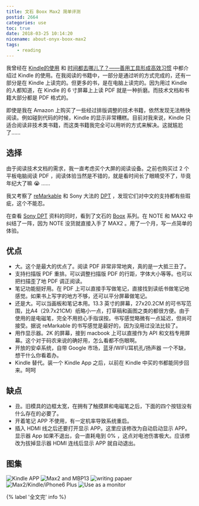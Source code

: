 ```yaml
---
title: 文石 Boox Max2 简单评测
postid: 2664
categories: use
toc: true
date: 2018-03-25 10:14:20
nicename: about-onyx-boox-max2
tags:
    - reading
---
```


我曾经在 [Kindle的使用][2264] 和 [时间都去哪儿了？——善用工具形成高效习惯][2479] 中都介绍过 Kindle 的使用。在我阅读的书籍中，一部分是通过听的方式完成的，还有一部分是在 Kindle 上读完的。但更多的书，是在电脑上读完的。因为用过 Kindle 的人都知道，在 Kindle 的 6 寸屏幕上上读 PDF 就是一种折磨。而技术文档和书籍大部分都是 PDF 格式的。

即使是我在 Amazon 上购买了一些经过排版调整的技术书籍，依然发现无法畅快阅读。例如碰到代码的时候，Kindle 的显示非常糟糕。目前对我来说，Kindle 只适合阅读非技术类书籍，而这类书籍我完全可以用听的方式来解决。这就尴尬了……

## 选择

由于阅读技术文档的需求，我一直考虑买个大屏的阅读设备。之前也购买过 2 个平板电脑阅读 PDF ，阅读体验当然是不错的，就是看时间长了眼睛受不了，毕竟年纪大了嘛 😭 ……

<!--more-->

我又考察了 [reMarkable][remarkable] 和 Sony 大法的 [DPT][sonydpt] ，发现它们对中文的支持都有些瑕疵，这个不能忍。

在查看 [Sony DPT][sonydpt] 资料的同时，看到了文石的 [Boox][booxmax2] 系列。在 NOTE 和 MAX2 中纠结了一阵，因为 NOTE 没货就直接入手了 MAX2 。用了一个月，写一点简单的体验。

## 优点

- 大。这个是最大的优点了。阅读 PDF 非常非常地爽，真的是一大抵三丑了。
- 支持扫描版 PDF 重排。可以调整扫描版 PDF 的行距，字体大小等等。也可以把扫描歪了地 PDF 调正阅读。
- 笔记功能挺好用。在 PDF 上可以直接手写做笔记，直接找到读纸书做笔记地感觉。如果书上写字的地方不够，还可以平分屏幕做笔记。
- 还是大。可以当画板和笔记本用。13.3 英寸的屏幕，27x20.2CM 的可书写范围，比A4（29.7x21CM）纸略小一点，打草稿和画图之类的都很方便。由于使用的是电磁笔，完全不用担心手指误按。书写感觉略微有一点延迟，但尚可接受。据说 reMarkable 的书写感觉是最好的，因为没用过没法比较了。
- 用作显示器。2K 的屏幕，接到 macbook 上可以直接作为 API 和文档专用屏幕。这个对于码农来说的确好用，怎么看都不伤眼啊。
- 开放的安卓系统，自带 Google 市场，蓝牙/WIFI/耳机孔/扬声器 一个不缺，想干什么你看着办。
- Kindle 替代。装一个 Kindle App 之后，以前在 Kindle 中买的书都能同步回来。呵呵

## 缺点

- 丑。旧模具的边框太宽，在拥有了触摸屏和电磁笔之后，下面的四个按钮没有什么存在的必要了。
- 开着笔记 APP 不使用，有一定机率导致系统重启。
- 插入 HDMI 线之后还要打开显示 APP。这里应该修改为自动启动显示 APP。显示器 App 如果不退出，会一直耗电到 0% ，这点对电池伤害极大。应该修改为拔掉显示器 HDMI 连线后显示 APP 就自动退出。

## 图集

![Kindle APP](/uploads/2018/03/boox02.jpg)
![Max2 and MBP13](/uploads/2018/03/boox01.jpg)
![writing papaer](/uploads/2018/03/boox03.jpg)
![Max2/Kindle/iPhone6 Plus](/uploads/2018/03/boox04.jpg)
![Use as a monitor](/uploads/2018/03/boox05.jpg)

{% label '全文完' info %}

[booxmax2]: http://boox.com/index.php/zh/2017-10-20-03-56-14/boox-max2
[remarkable]: https://remarkable.com/
[sonydpt]: https://www.sony.com/electronics/digital-paper-notepad
[2264]: https://blog.zengrong.net/post/2264.html
[2479]: https://blog.zengrong.net/post/2479.html